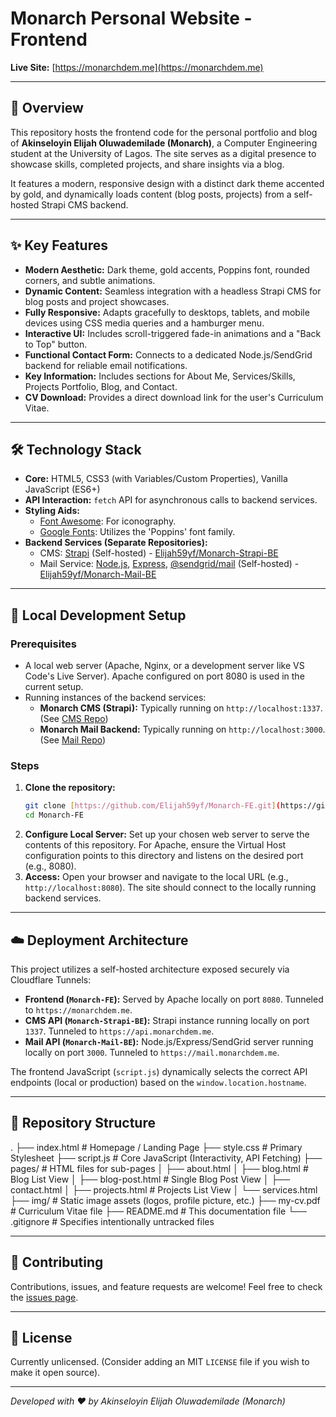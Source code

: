 # Monarch Personal Website - Frontend

**Live Site:** [https://monarchdem.me](https://monarchdem.me)

---

## 📜 Overview

This repository hosts the frontend code for the personal portfolio and blog of **Akinseloyin Elijah Oluwademilade (Monarch)**, a Computer Engineering student at the University of Lagos. The site serves as a digital presence to showcase skills, completed projects, and share insights via a blog.

It features a modern, responsive design with a distinct dark theme accented by gold, and dynamically loads content (blog posts, projects) from a self-hosted Strapi CMS backend.

---

## ✨ Key Features

* **Modern Aesthetic:** Dark theme, gold accents, Poppins font, rounded corners, and subtle animations.
* **Dynamic Content:** Seamless integration with a headless Strapi CMS for blog posts and project showcases.
* **Fully Responsive:** Adapts gracefully to desktops, tablets, and mobile devices using CSS media queries and a hamburger menu.
* **Interactive UI:** Includes scroll-triggered fade-in animations and a "Back to Top" button.
* **Functional Contact Form:** Connects to a dedicated Node.js/SendGrid backend for reliable email notifications.
* **Key Information:** Includes sections for About Me, Services/Skills, Projects Portfolio, Blog, and Contact.
* **CV Download:** Provides a direct download link for the user's Curriculum Vitae.

---

## 🛠️ Technology Stack

* **Core:** HTML5, CSS3 (with Variables/Custom Properties), Vanilla JavaScript (ES6+)
* **API Interaction:** `fetch` API for asynchronous calls to backend services.
* **Styling Aids:**
    * [Font Awesome](https://fontawesome.com/): For iconography.
    * [Google Fonts](https://fonts.google.com/): Utilizes the 'Poppins' font family.
* **Backend Services (Separate Repositories):**
    * CMS: [Strapi](https://strapi.io/) (Self-hosted) - [Elijah59yf/Monarch-Strapi-BE](https://github.com/Elijah59yf/Monarch-Strapi-BE)
    * Mail Service: [Node.js](https://nodejs.org/), [Express](https://expressjs.com/), [@sendgrid/mail](https://github.com/sendgrid/sendgrid-nodejs) (Self-hosted) - [Elijah59yf/Monarch-Mail-BE](https://github.com/Elijah59yf/Monarch-Mail-BE)

---

## 🚀 Local Development Setup

### Prerequisites

* A local web server (Apache, Nginx, or a development server like VS Code's Live Server). Apache configured on port 8080 is used in the current setup.
* Running instances of the backend services:
    * **Monarch CMS (Strapi):** Typically running on `http://localhost:1337`. (See [CMS Repo](https://github.com/Elijah59yf/Monarch-Strapi-BE))
    * **Monarch Mail Backend:** Typically running on `http://localhost:3000`. (See [Mail Repo](https://github.com/Elijah59yf/Monarch-Mail-BE))

### Steps

1.  **Clone the repository:**
    ```bash
    git clone [https://github.com/Elijah59yf/Monarch-FE.git](https://github.com/Elijah59yf/Monarch-FE.git)
    cd Monarch-FE
    ```
2.  **Configure Local Server:** Set up your chosen web server to serve the contents of this repository. For Apache, ensure the Virtual Host configuration points to this directory and listens on the desired port (e.g., 8080).
3.  **Access:** Open your browser and navigate to the local URL (e.g., `http://localhost:8080`). The site should connect to the locally running backend services.

---

## ☁️ Deployment Architecture

This project utilizes a self-hosted architecture exposed securely via Cloudflare Tunnels:

* **Frontend (`Monarch-FE`):** Served by Apache locally on port `8080`. Tunneled to `https://monarchdem.me`.
* **CMS API (`Monarch-Strapi-BE`):** Strapi instance running locally on port `1337`. Tunneled to `https://api.monarchdem.me`.
* **Mail API (`Monarch-Mail-BE`):** Node.js/Express/SendGrid server running locally on port `3000`. Tunneled to `https://mail.monarchdem.me`.

The frontend JavaScript (`script.js`) dynamically selects the correct API endpoints (local or production) based on the `window.location.hostname`.

---

## 📁 Repository Structure

.
├── index.html # Homepage / Landing Page
├── style.css # Primary Stylesheet
├── script.js # Core JavaScript (Interactivity, API Fetching)
├── pages/ # HTML files for sub-pages
│ ├── about.html
│ ├── blog.html # Blog List View
│ ├── blog-post.html # Single Blog Post View
│ ├── contact.html
│ ├── projects.html # Projects List View
│ └── services.html
├── img/ # Static image assets (logos, profile picture, etc.)
├── my-cv.pdf # Curriculum Vitae file
├── README.md # This documentation file
└── .gitignore # Specifies intentionally untracked files

---

## 🤝 Contributing

Contributions, issues, and feature requests are welcome! Feel free to check the [issues page](https://github.com/Elijah59yf/Monarch-FE/issues).

---

## 📝 License

Currently unlicensed. (Consider adding an MIT `LICENSE` file if you wish to make it open source).

---

_Developed with ❤️ by Akinseloyin Elijah Oluwademilade (Monarch)_


